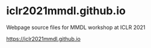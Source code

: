 # iclr2021mmdl.github.io

Webpage source files for MMDL workshop at ICLR 2021

https://iclr2021mmdl.github.io
